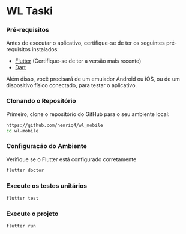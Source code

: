 # WL Taski

### Pré-requisitos

Antes de executar o aplicativo, certifique-se de ter os seguintes pré-requisitos instalados:

- [Flutter](https://flutter.dev/docs/get-started/install) (Certifique-se de ter a versão mais recente)
- [Dart](https://dart.dev/get-dart)

Além disso, você precisará de um emulador Android ou iOS, ou de um dispositivo físico conectado, para testar o aplicativo.

### Clonando o Repositório

Primeiro, clone o repositório do GitHub para o seu ambiente local:

```bash
https://github.com/henriq4/wl_mobile
cd wl-mobile
```

### Configuração do Ambiente

Verifique se o Flutter está configurado corretamente

```bash
flutter doctor
```

### Execute os testes unitários

```bash
flutter test
```

### Execute o projeto

```bash
flutter run
```
